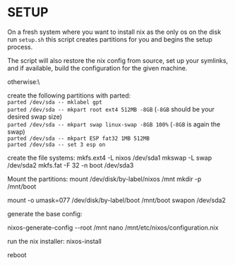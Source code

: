 # SETUP

On a fresh system where you want to install nix as the only os on the disk run `setup.sh` this script creates partitions for you and begins the setup process.

The script will also restore the nix config from source, set up your symlinks,
and if available, build the configuration for the given machine.

otherwise:\

create the following partitions with parted:\
`parted /dev/sda -- mklabel gpt`\
`parted /dev/sda -- mkpart root ext4 512MB -8GB` (`-8GB` should be your desired swap size)\
`parted /dev/sda -- mkpart swap linux-swap -8GB 100%` (`-8GB` is again the swap)\
`parted /dev/sda -- mkpart ESP fat32 1MB 512MB`\
`parted /dev/sda -- set 3 esp on`

create the file systems:
mkfs.ext4 -L nixos /dev/sda1
mkswap -L swap /dev/sda2
mkfs.fat -F 32 -n boot /dev/sda3

Mount the partitions:
mount /dev/disk/by-label/nixos /mnt
mkdir -p /mnt/boot

mount -o umask=077 /dev/disk/by-label/boot /mnt/boot
swapon /dev/sda2

generate the base config:

nixos-generate-config --root /mnt
nano /mnt/etc/nixos/configuration.nix

run the nix installer:
nixos-install

reboot
